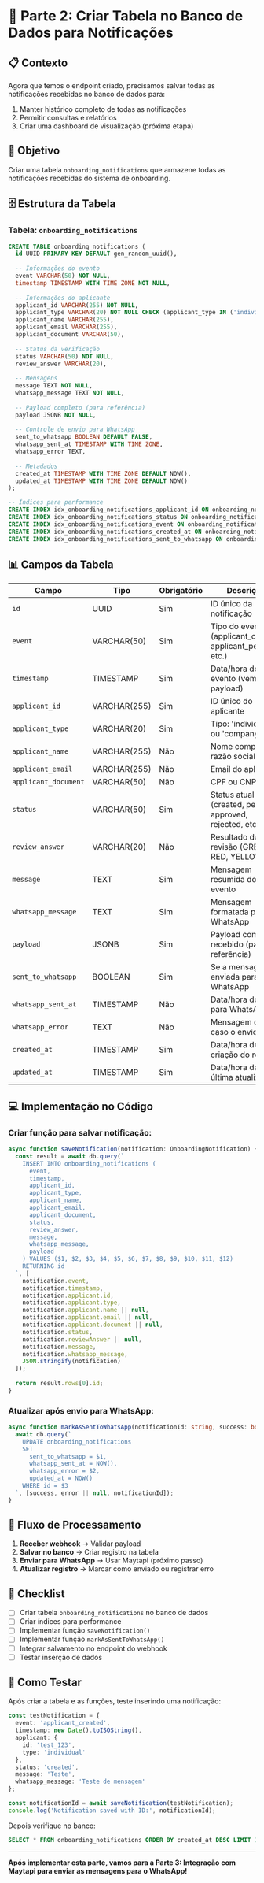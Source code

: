 # 💾 Parte 2: Criar Tabela no Banco de Dados para Notificações

## 📋 Contexto

Agora que temos o endpoint criado, precisamos salvar todas as notificações recebidas no banco de dados para:
1. Manter histórico completo de todas as notificações
2. Permitir consultas e relatórios
3. Criar uma dashboard de visualização (próxima etapa)

## 🎯 Objetivo

Criar uma tabela `onboarding_notifications` que armazene todas as notificações recebidas do sistema de onboarding.

## 🗄️ Estrutura da Tabela

### Tabela: `onboarding_notifications`

```sql
CREATE TABLE onboarding_notifications (
  id UUID PRIMARY KEY DEFAULT gen_random_uuid(),
  
  -- Informações do evento
  event VARCHAR(50) NOT NULL,
  timestamp TIMESTAMP WITH TIME ZONE NOT NULL,
  
  -- Informações do aplicante
  applicant_id VARCHAR(255) NOT NULL,
  applicant_type VARCHAR(20) NOT NULL CHECK (applicant_type IN ('individual', 'company')),
  applicant_name VARCHAR(255),
  applicant_email VARCHAR(255),
  applicant_document VARCHAR(50),
  
  -- Status da verificação
  status VARCHAR(50) NOT NULL,
  review_answer VARCHAR(20),
  
  -- Mensagens
  message TEXT NOT NULL,
  whatsapp_message TEXT NOT NULL,
  
  -- Payload completo (para referência)
  payload JSONB NOT NULL,
  
  -- Controle de envio para WhatsApp
  sent_to_whatsapp BOOLEAN DEFAULT FALSE,
  whatsapp_sent_at TIMESTAMP WITH TIME ZONE,
  whatsapp_error TEXT,
  
  -- Metadados
  created_at TIMESTAMP WITH TIME ZONE DEFAULT NOW(),
  updated_at TIMESTAMP WITH TIME ZONE DEFAULT NOW()
);

-- Índices para performance
CREATE INDEX idx_onboarding_notifications_applicant_id ON onboarding_notifications(applicant_id);
CREATE INDEX idx_onboarding_notifications_status ON onboarding_notifications(status);
CREATE INDEX idx_onboarding_notifications_event ON onboarding_notifications(event);
CREATE INDEX idx_onboarding_notifications_created_at ON onboarding_notifications(created_at DESC);
CREATE INDEX idx_onboarding_notifications_sent_to_whatsapp ON onboarding_notifications(sent_to_whatsapp);
```

## 📊 Campos da Tabela

| Campo | Tipo | Obrigatório | Descrição |
|-------|------|-------------|-----------|
| `id` | UUID | Sim | ID único da notificação |
| `event` | VARCHAR(50) | Sim | Tipo do evento (applicant_created, applicant_pending, etc.) |
| `timestamp` | TIMESTAMP | Sim | Data/hora do evento (vem do payload) |
| `applicant_id` | VARCHAR(255) | Sim | ID único do aplicante |
| `applicant_type` | VARCHAR(20) | Sim | Tipo: 'individual' ou 'company' |
| `applicant_name` | VARCHAR(255) | Não | Nome completo ou razão social |
| `applicant_email` | VARCHAR(255) | Não | Email do aplicante |
| `applicant_document` | VARCHAR(50) | Não | CPF ou CNPJ |
| `status` | VARCHAR(50) | Sim | Status atual (created, pending, approved, rejected, etc.) |
| `review_answer` | VARCHAR(20) | Não | Resultado da revisão (GREEN, RED, YELLOW) |
| `message` | TEXT | Sim | Mensagem resumida do evento |
| `whatsapp_message` | TEXT | Sim | Mensagem formatada para WhatsApp |
| `payload` | JSONB | Sim | Payload completo recebido (para referência) |
| `sent_to_whatsapp` | BOOLEAN | Sim | Se a mensagem foi enviada para o WhatsApp |
| `whatsapp_sent_at` | TIMESTAMP | Não | Data/hora do envio para WhatsApp |
| `whatsapp_error` | TEXT | Não | Mensagem de erro caso o envio falhe |
| `created_at` | TIMESTAMP | Sim | Data/hora de criação do registro |
| `updated_at` | TIMESTAMP | Sim | Data/hora da última atualização |

## 💻 Implementação no Código

### Criar função para salvar notificação:

```typescript
async function saveNotification(notification: OnboardingNotification) {
  const result = await db.query(`
    INSERT INTO onboarding_notifications (
      event,
      timestamp,
      applicant_id,
      applicant_type,
      applicant_name,
      applicant_email,
      applicant_document,
      status,
      review_answer,
      message,
      whatsapp_message,
      payload
    ) VALUES ($1, $2, $3, $4, $5, $6, $7, $8, $9, $10, $11, $12)
    RETURNING id
  `, [
    notification.event,
    notification.timestamp,
    notification.applicant.id,
    notification.applicant.type,
    notification.applicant.name || null,
    notification.applicant.email || null,
    notification.applicant.document || null,
    notification.status,
    notification.reviewAnswer || null,
    notification.message,
    notification.whatsapp_message,
    JSON.stringify(notification)
  ]);
  
  return result.rows[0].id;
}
```

### Atualizar após envio para WhatsApp:

```typescript
async function markAsSentToWhatsApp(notificationId: string, success: boolean, error?: string) {
  await db.query(`
    UPDATE onboarding_notifications
    SET 
      sent_to_whatsapp = $1,
      whatsapp_sent_at = NOW(),
      whatsapp_error = $2,
      updated_at = NOW()
    WHERE id = $3
  `, [success, error || null, notificationId]);
}
```

## 🔄 Fluxo de Processamento

1. **Receber webhook** → Validar payload
2. **Salvar no banco** → Criar registro na tabela
3. **Enviar para WhatsApp** → Usar Maytapi (próximo passo)
4. **Atualizar registro** → Marcar como enviado ou registrar erro

## 📝 Checklist

- [ ] Criar tabela `onboarding_notifications` no banco de dados
- [ ] Criar índices para performance
- [ ] Implementar função `saveNotification()`
- [ ] Implementar função `markAsSentToWhatsApp()`
- [ ] Integrar salvamento no endpoint do webhook
- [ ] Testar inserção de dados

## 🧪 Como Testar

Após criar a tabela e as funções, teste inserindo uma notificação:

```typescript
const testNotification = {
  event: 'applicant_created',
  timestamp: new Date().toISOString(),
  applicant: {
    id: 'test_123',
    type: 'individual'
  },
  status: 'created',
  message: 'Teste',
  whatsapp_message: 'Teste de mensagem'
};

const notificationId = await saveNotification(testNotification);
console.log('Notification saved with ID:', notificationId);
```

Depois verifique no banco:

```sql
SELECT * FROM onboarding_notifications ORDER BY created_at DESC LIMIT 1;
```

---

**Após implementar esta parte, vamos para a Parte 3: Integração com Maytapi para enviar as mensagens para o WhatsApp!**

